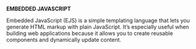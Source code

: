 **EMBEDDED JAVASCRIPT**

Embedded JavaScript (EJS) is a simple templating language that lets you generate HTML markup with plain JavaScript. It’s especially useful when building web applications because it allows you to create reusable components and dynamically update content.
